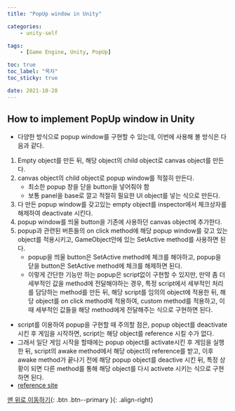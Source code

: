```yaml
---
title: "PopUp window in Unity"

categories:
    - unity-self

tags:
    - [Game Engine, Unity, PopUp]

toc: true
toc_label: "목차"
toc_sticky: true

date: 2021-10-28
---
```


## How to implement PopUp window in Unity
- 다양한 방식으로 popup window를 구현할 수 있는데, 이번에 사용해 볼 방식은 다음과 같다.
1. Empty object를 만든 뒤, 해당 object의 child object로 canvas object를 만든다.
2. canvas object의 child object로 popup window를 적절히 만든다.
    - 최소한 popup 창을 닫을 button을 넣어줘야 함
    - 보통 panel을 base로 깔고 적절히 필요한 UI object를 넣는 식으로 만든다.
3. 다 만든 popup window를 갖고있는 empty object를 inspector에서 체크상자를 해제하여 deactivate 시킨다. 
4. popup window를 띄울 button을 기존에 사용하던 canvas object에 추가한다.
5. popup과 관련된 버튼들의 on click method에 해당 popup window를 갖고 있는 object를 적용시키고, GameObject안에 있는 SetActive method를 사용하면 된다.
    - popup을 띄울 button은 SetActive method에 체크를 해야하고, popup을 닫을 button은 SetActive method에 체크를 해제하면 된다.
    - 이렇게 간단한 기능만 하는 popup은 script없이 구현할 수 있지만, 만약 좀 더 세부적인 값을 method에 전달해야하는 경우, 특정 script에서 세부적인 처리를 담당하는 method를 만든 뒤, 해당 script를 임의의 object에 적용한 뒤, 해당 object를 on click method에 적용하여, custom method를 적용하고, 이때 세부적인 값들을 해당 method에게 전달해주는 식으로 구현하면 된다. 
- script를 이용하여 popup을 구현할 때 주의할 점은, popup object를 deactivate 시킨 후 게임을 시작하면, script는 해당 object를 reference 시킬 수가 없다.
- 그래서 일단 게임 시작을 할때에는 popup object를 activate시킨 후 게임을 실행한 뒤, script의 awake method에서 해당 object의 reference를 받고, 이후 awake method가 끝나기 전에 해당 popup object를 deactive 시킨 뒤, 특정 상황이 되면 다른 method를 통해 해당 object를 다시 activete 시키는 식으로 구현하면 된다.
- [reference site](https://solution94.tistory.com/75)


[맨 위로 이동하기](#){: .btn .btn--primary }{: .align-right}